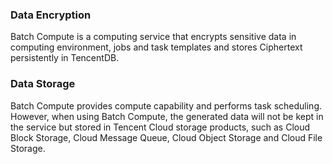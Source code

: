 
### Data Encryption

Batch Compute is a computing service that encrypts sensitive data in computing environment, jobs and task templates and stores Ciphertext persistently in TencentDB.

### Data Storage

Batch Compute provides compute capability and performs task scheduling. However, when using Batch Compute, the generated data will not be kept in the service but stored in Tencent Cloud storage products, such as Cloud Block Storage, Cloud Message Queue, Cloud Object Storage and Cloud File Storage.
